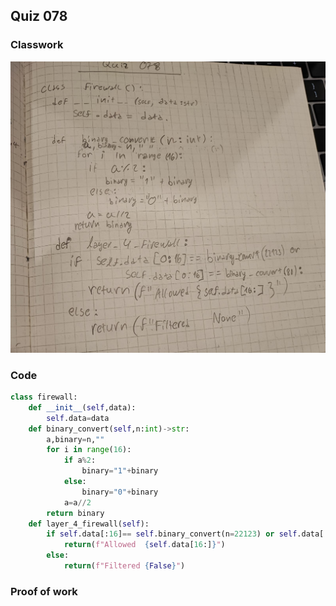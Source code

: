 ## Quiz 078
### Classwork
![](https://github.com/AleksandarDzudzevic/Year_2/blob/main/Quiz078classwork.jpg)
### Code
```.py
class firewall:
    def __init__(self,data):
        self.data=data
    def binary_convert(self,n:int)->str:
        a,binary=n,""
        for i in range(16):
            if a%2:
                binary="1"+binary
            else:
                binary="0"+binary
            a=a//2
        return binary
    def layer_4_firewall(self):
        if self.data[:16]== self.binary_convert(n=22123) or self.data[:16]== self.binary_convert(n=80):
            return(f"Allowed  {self.data[16:]}")
        else:
            return(f"Filtered {False}")
```
### Proof of work
